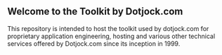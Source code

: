 ## Welcome to the Toolkit by Dotjock.com

This repository is intended to host the toolkit used by dotjock.com for proprietary application engineering, hosting and various other technical services offered by Dotjock.com since its inception in 1999.
